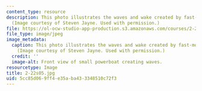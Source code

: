 ```yaml
---
content_type: resource
description: This photo illustrates the waves and wake created by fast-moving boats.
  (Image courtesy of Steven Jayne. Used with permission.)
file: https://ol-ocw-studio-app-production.s3.amazonaws.com/courses/2-22-design-principles-for-ocean-vehicles-13-42-spring-2005/5cc85d069ff4e35aba433348510c72f3_2-22s05.jpg
file_type: image/jpeg
image_metadata:
  caption: This photo illustrates the waves and wake created by fast-moving boats.
    (Image courtesy of Steven Jayne. Used with permission.)
  credit: ''
  image-alt: Front view of small powerboat creating waves.
resourcetype: Image
title: 2-22s05.jpg
uid: 5cc85d06-9ff4-e35a-ba43-3348510c72f3
---
```

